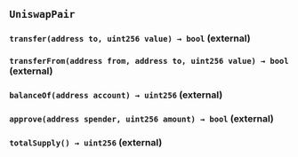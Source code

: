 ## `UniswapPair`

### `transfer(address to, uint256 value) → bool` (external)

### `transferFrom(address from, address to, uint256 value) → bool` (external)

### `balanceOf(address account) → uint256` (external)

### `approve(address spender, uint256 amount) → bool` (external)

### `totalSupply() → uint256` (external)

